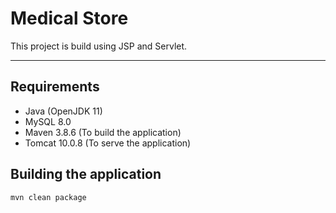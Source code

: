 # Medical Store

This project is build using JSP and Servlet.

---

## Requirements

- Java (OpenJDK 11)
- MySQL 8.0
- Maven 3.8.6 (To build the application)
- Tomcat 10.0.8 (To serve the application)


## Building the application

```bash
mvn clean package
```